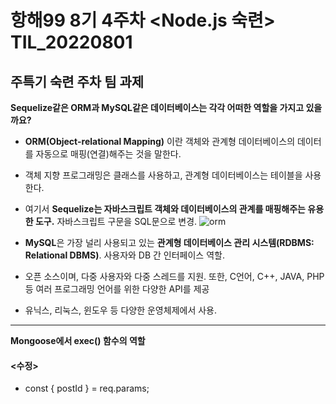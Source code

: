 # 항해99 8기 4주차 <Node.js 숙련> TIL_20220801 #
## 주특기 숙련 주차 팀 과제 ##
**Sequelize같은 ORM과 MySQL같은 데이터베이스는 각각 어떠한 역할을 가지고 있을까요?**
- **ORM(Object-relational Mapping)** 이란 객체와 관계형 데이터베이스의 데이터를 자동으로 매핑(연결)해주는 것을 말한다. 
- 객체 지향 프로그래밍은 클래스를 사용하고, 관계형 데이터베이스는 테이블을 사용한다.
- 여기서 **Sequelize는 자바스크립트 객체와 데이터베이스의 관계를 매핑해주는 유용한 도구.** 자바스크립트 구문을 SQL문으로 변경.
 ![orm](https://user-images.githubusercontent.com/109029407/182054638-c09518dc-d18d-4540-a087-0d671fccac2a.png)

- **MySQL**은 가장 널리 사용되고 있는 **관계형 데이터베이스 관리 시스템(RDBMS: Relational DBMS)**. 사용자와 DB 간 인터페이스 역할.
- 오픈 소스이며, 다중 사용자와 다중 스레드를 지원. 또한, C언어, C++, JAVA, PHP 등 여러 프로그래밍 언어를 위한 다양한 API를 제공
- 유닉스, 리눅스, 윈도우 등 다양한 운영체제에서 사용.
--- 
**Mongoose에서 exec() 함수의 역할**
#### <수정> #### 
- const { postId } = req.params;
